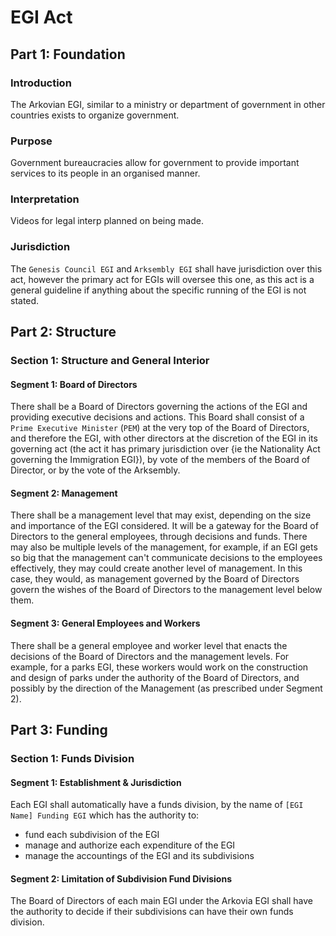 # EGI Act

## Part 1: Foundation

### Introduction
The Arkovian EGI, similar to a ministry or department of government in other countries exists to organize government.

### Purpose
Government bureaucracies allow for government to provide important services to its people in an organised manner.

### Interpretation
Videos for legal interp planned on being made.

### Jurisdiction
The `Genesis Council EGI` and `Arksembly EGI` shall have jurisdiction over this act, however the primary act for EGIs will oversee this one, as this act is a general guideline if anything about the specific running of the EGI is not stated.

## Part 2: Structure
### Section 1: Structure and General Interior
#### Segment 1: Board of Directors
There shall be a Board of Directors governing the actions of the EGI and providing executive decisions and actions. This Board shall consist of a `Prime Executive Minister` (`PEM`) at the very top of the Board of Directors, and therefore the EGI, with other directors at the discretion of the EGI in its governing act (the act it has primary jurisdiction over {ie the Nationality Act governing the Immigration EGI}), by vote of the members of the Board of Director, or by the vote of the Arksembly.

#### Segment 2: Management
There shall be a management level that may exist, depending on the size and importance of the EGI considered. It will be a gateway for the Board of Directors to the general employees, through decisions and funds. There may also be multiple levels of the management, for example, if an EGI gets so big that the management can't communicate decisions to the employees effectively, they may could create another level of management. In this case, they would, as management governed by the Board of Directors govern the wishes of the Board of Directors to the management level below them.

#### Segment 3: General Employees and Workers
There shall be a general employee and worker level that enacts the decisions of the Board of Directors and the management levels. For example, for a parks EGI, these workers would work on the construction and design of parks under the authority of the Board of Directors, and possibly by the direction of the Management (as prescribed under Segment 2).

## Part 3: Funding
### Section 1: Funds Division
#### Segment 1: Establishment & Jurisdiction
Each EGI shall automatically have a funds division, by the name of `[EGI Name] Funding EGI` which has the authority to:
- fund each subdivision of the EGI
- manage and authorize each expenditure of the EGI
- manage the accountings of the EGI and its subdivisions

#### Segment 2: Limitation of Subdivision Fund Divisions
The Board of Directors of each main EGI under the Arkovia EGI shall have the authority to decide if their subdivisions can have their own funds division.

